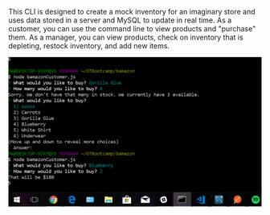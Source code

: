 This CLI is designed to create a mock inventory for an imaginary store and uses data stored in a server and MySQL to update in real time. 
As a customer, you can use the command line to view products and "purchase" them.
As a manager, you can view products, check on inventory that is depleting, restock inventory, and add new items. 

![Customer functions](./images/customer.png?raw=true "Customer functions")
